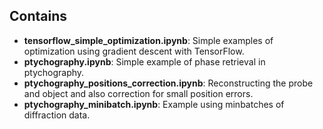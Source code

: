 ## Contains ##

* **tensorflow_simple_optimization.ipynb**: Simple examples of optimization using gradient descent with TensorFlow.
* **ptychography.ipynb**: Simple example of phase retrieval in ptychography.
* **ptychography_positions_correction.ipynb**: Reconstructing the probe and object and also correction for small position errors.
* **ptychography_minibatch.ipynb**: Example using minbatches of diffraction data.

